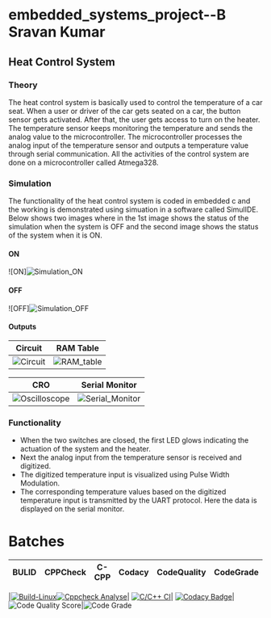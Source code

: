 # embedded_systems_project--B Sravan Kumar

## Heat Control System 

### Theory

The heat control system is basically used to control the temperature of a car seat. When a user or driver of the car gets seated on a car, the button sensor gets activated. After that, the user gets access to turn on the heater. The temperature sensor keeps monitoring the temperature and sends the analog value to the microcontroller. The microcontroller processes the analog input of the temperature sensor and outputs a temperature value through serial communication. All the activities of the control system are done on a microcontroller called Atmega328.

### Simulation

The functionality of the heat control system is coded in embedded c and the working is demonstrated using simuation in a software called SimulIDE.
Below shows two images where in the 1st image shows the status of the simulation when the system is OFF and the second image shows the status of the system when it is ON. 

#### ON
![ON]![Simulation_ON](https://user-images.githubusercontent.com/101509869/164460202-388ece5f-6d09-4fb9-be7d-4b2365c79813.PNG)


#### OFF
![OFF]![Simulation_OFF](https://user-images.githubusercontent.com/101509869/164460405-4f6b9cde-5a50-4237-968e-d380518a396c.PNG)


#### Outputs

|Circuit|RAM Table|
|:--:|:--:|
![Circuit](https://user-images.githubusercontent.com/101509869/164460604-0f456f0d-7880-4daf-bfe6-b2209c53fb94.gif)|![RAM_table](https://user-images.githubusercontent.com/101509869/164460695-b5238126-daef-4fe5-9e41-56421080bff6.gif)|

|CRO|Serial Monitor|
|:--:|:--:|
![Oscilloscope](https://user-images.githubusercontent.com/101509869/164460743-64ef4c37-1883-4fb1-baa9-8571aa772c55.gif)|![Serial_Monitor](https://user-images.githubusercontent.com/101509869/164460781-8b1f1f48-6942-4c3f-8455-1ea909a8bfd0.gif)|


### Functionality 

* When the two switches are closed, the first LED glows indicating the actuation of the system and the heater.
* Next the analog input from the temperature sensor is received and digitized.
* The digitized temperature input is visualized using Pulse Width Modulation.
* The corresponding temperature values based on the digitized temperature input is transmitted by the UART protocol. Here the data is displayed on the serial monitor.

# Batches

|BULID|CPPCheck|C-CPP|Codacy|CodeQuality|CodeGrade|
|:--:|:--:|:--:|:--:|:----:|:----:|

|[![Build-Linux](https://github.com/Sravan4803/M2_Heat_Control_System/actions/workflows/bulid_linux.yml/badge.svg)](https://github.com/Sravan4803/M2_Heat_Control_System/actions/workflows/bulid_linux.yml)[![Cppcheck Analyse](https://github.com/Sravan4803/M2_Heat_Control_System/actions/workflows/cppcheck.yml/badge.svg)](https://github.com/Sravan4803/M2_Heat_Control_System/actions/workflows/cppcheck.yml)|
[![C/C++ CI](https://github.com/Sravan4803/M2_Heat_Control_System/actions/workflows/c-cpp.yml/badge.svg)](https://github.com/Sravan4803/M2_Heat_Control_System/actions/workflows/c-cpp.yml)|
[![Codacy Badge](https://app.codacy.com/project/badge/Grade/a1699b8edd7b49c884bc375bc83525a7)](https://www.codacy.com/gh/Sravan4803/M2_Heat_Control_System/dashboard?utm_source=github.com&amp;utm_medium=referral&amp;utm_content=Sravan4803/M2_Heat_Control_System&amp;utm_campaign=Badge_Grade)|![Code Quality Score](https://api.codiga.io/project/33013/score/svg)|![Code Grade](https://api.codiga.io/project/33013/status/svg)
